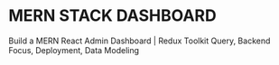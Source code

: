 # MERN STACK DASHBOARD
Build a MERN React Admin Dashboard | Redux Toolkit Query, Backend Focus, Deployment, Data Modeling